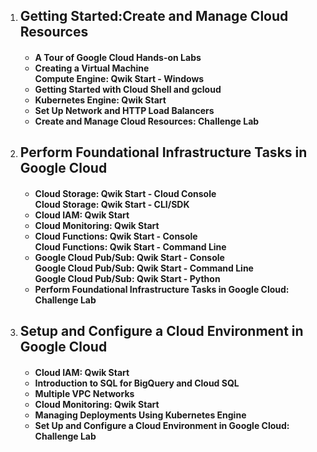 <ol>
  <li><h2>Getting Started:Create and Manage Cloud Resources</h2></li>
  <h4><ul>
    <li>A Tour of Google Cloud Hands-on Labs</li>
    <li>Creating a Virtual Machine <br> Compute Engine: Qwik Start - Windows</li>
    <li>Getting Started with Cloud Shell and gcloud</li>
    <li>Kubernetes Engine: Qwik Start</li>
    <li>Set Up Network and HTTP Load Balancers</li>
    <li>Create and Manage Cloud Resources: Challenge Lab</li>
  </ul></h4>
  
  <li><h2>Perform Foundational Infrastructure Tasks in Google Cloud</h2></li>
  <h4><ul>
    <li>Cloud Storage: Qwik Start - Cloud Console <br> Cloud Storage: Qwik Start - CLI/SDK</li>
    <li>Cloud IAM: Qwik Start</li>
    <li>Cloud Monitoring: Qwik Start</li>
    <li>Cloud Functions: Qwik Start - Console <br> Cloud Functions: Qwik Start - Command Line</li>
    <li>Google Cloud Pub/Sub: Qwik Start - Console <br> Google Cloud Pub/Sub: Qwik Start - Command Line <br> Google Cloud Pub/Sub: Qwik Start - Python</li>
    <li>Perform Foundational Infrastructure Tasks in Google Cloud: Challenge Lab</li>
  </h4></ul>
  
  
  <li><h2>Setup and Configure a Cloud Environment in Google Cloud</h2></li>
  <h4><ul>
    <li>Cloud IAM: Qwik Start</li>
    <li>Introduction to SQL for BigQuery and Cloud SQL</li>
    <li>Multiple VPC Networks</li>
    <li>Cloud Monitoring: Qwik Start</li>
    <li>Managing Deployments Using Kubernetes Engine</li>
    <li>Set Up and Configure a Cloud Environment in Google Cloud: Challenge Lab</li>
  </h4></ul>
